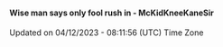 #### Wise man says only fool rush in - McKidKneeKaneSir
Updated on 04/12/2023 - 08:11:56 (UTC) Time Zone
